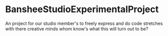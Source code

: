 # BansheeStudioExperimentalProject
An project for our studio member's to freely express and do code stretches with there creative minds whom know's what this will turn out to be?
